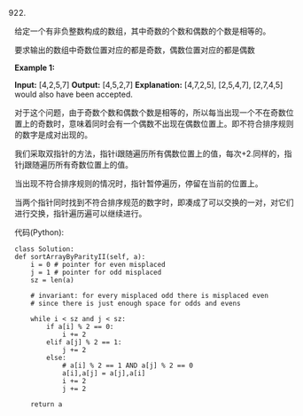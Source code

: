 ﻿


922.

给定一个有非负整数构成的数组，其中奇数的个数和偶数的个数是相等的。

要求输出的数组中奇数位置对应的都是奇数，偶数位置对应的都是偶数

**Example 1:**

**Input:** [4,2,5,7]
**Output:** [4,5,2,7]
**Explanation:** [4,7,2,5], [2,5,4,7], [2,7,4,5] would also have been accepted.

对于这个问题，由于奇数个数和偶数个数是相等的，所以每当出现一个不在奇数位置上的奇数时，意味着同时会有一个偶数不出现在偶数位置上。即不符合排序规则的数字是成对出现的。

我们采取双指针的方法，指针i跟随遍历所有偶数位置上的值，每次+2.同样的，指针j跟随遍历所有奇数位置上的值。

当出现不符合排序规则的情况时，指针暂停遍历，停留在当前的位置上。

当两个指针同时找到不符合排序规范的数字时，即凑成了可以交换的一对，对它们进行交换，指针遍历遍可以继续进行。

代码(Python):

    class Solution:
    def sortArrayByParityII(self, a): 
        i = 0 # pointer for even misplaced
        j = 1 # pointer for odd misplaced
        sz = len(a)
        
        # invariant: for every misplaced odd there is misplaced even
        # since there is just enough space for odds and evens

        while i < sz and j < sz:
            if a[i] % 2 == 0:
                i += 2
            elif a[j] % 2 == 1:
                j += 2
            else:
                # a[i] % 2 == 1 AND a[j] % 2 == 0
                a[i],a[j] = a[j],a[i]
                i += 2
                j += 2

        return a

